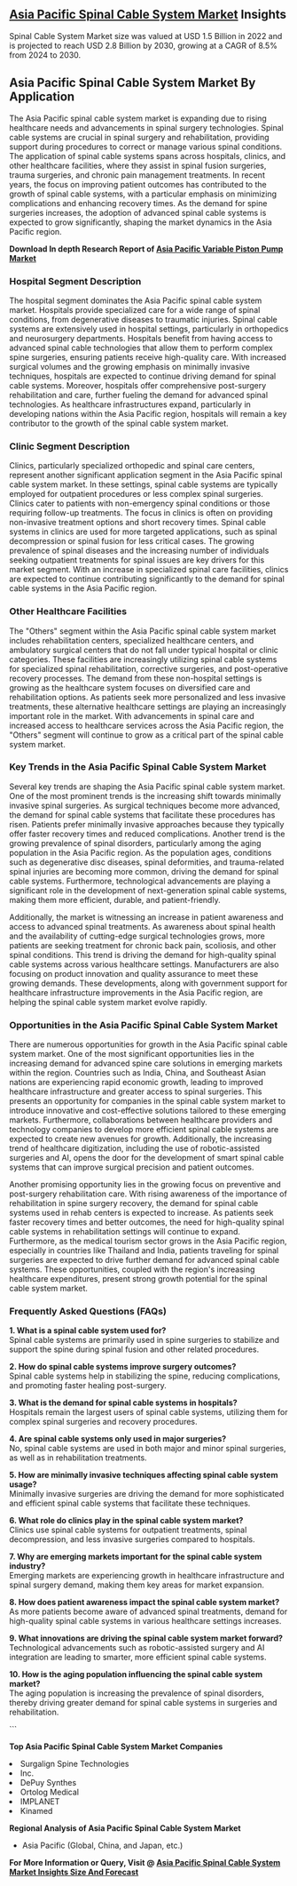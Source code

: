 <h2><a href="https://www.verifiedmarketreports.com/download-sample/?rid=281792&amp;utm_source=Github-Feb&amp;utm_medium=225" target="_blank">Asia Pacific Spinal Cable System Market</a> Insights</h2><p>Spinal Cable System Market size was valued at USD 1.5 Billion in 2022 and is projected to reach USD 2.8 Billion by 2030, growing at a CAGR of 8.5% from 2024 to 2030.</p><p><h2>Asia Pacific Spinal Cable System Market By Application</h2> <p>The Asia Pacific spinal cable system market is expanding due to rising healthcare needs and advancements in spinal surgery technologies. Spinal cable systems are crucial in spinal surgery and rehabilitation, providing support during procedures to correct or manage various spinal conditions. The application of spinal cable systems spans across hospitals, clinics, and other healthcare facilities, where they assist in spinal fusion surgeries, trauma surgeries, and chronic pain management treatments. In recent years, the focus on improving patient outcomes has contributed to the growth of spinal cable systems, with a particular emphasis on minimizing complications and enhancing recovery times. As the demand for spine surgeries increases, the adoption of advanced spinal cable systems is expected to grow significantly, shaping the market dynamics in the Asia Pacific region. <p><strong>Download In depth Research Report of <a href="https://www.verifiedmarketreports.com/download-sample/?rid=236118&amp;utm_source=Pulse-Dec&amp;utm_medium=225" target="_blank">Asia Pacific Variable Piston Pump Market</a></strong></p></p> <h3>Hospital Segment Description</h3> <p>The hospital segment dominates the Asia Pacific spinal cable system market. Hospitals provide specialized care for a wide range of spinal conditions, from degenerative diseases to traumatic injuries. Spinal cable systems are extensively used in hospital settings, particularly in orthopedics and neurosurgery departments. Hospitals benefit from having access to advanced spinal cable technologies that allow them to perform complex spine surgeries, ensuring patients receive high-quality care. With increased surgical volumes and the growing emphasis on minimally invasive techniques, hospitals are expected to continue driving demand for spinal cable systems. Moreover, hospitals offer comprehensive post-surgery rehabilitation and care, further fueling the demand for advanced spinal technologies. As healthcare infrastructures expand, particularly in developing nations within the Asia Pacific region, hospitals will remain a key contributor to the growth of the spinal cable system market. <h3>Clinic Segment Description</h3> <p>Clinics, particularly specialized orthopedic and spinal care centers, represent another significant application segment in the Asia Pacific spinal cable system market. In these settings, spinal cable systems are typically employed for outpatient procedures or less complex spinal surgeries. Clinics cater to patients with non-emergency spinal conditions or those requiring follow-up treatments. The focus in clinics is often on providing non-invasive treatment options and short recovery times. Spinal cable systems in clinics are used for more targeted applications, such as spinal decompression or spinal fusion for less critical cases. The growing prevalence of spinal diseases and the increasing number of individuals seeking outpatient treatments for spinal issues are key drivers for this market segment. With an increase in specialized spinal care facilities, clinics are expected to continue contributing significantly to the demand for spinal cable systems in the Asia Pacific region. <h3>Other Healthcare Facilities</h3> <p>The "Others" segment within the Asia Pacific spinal cable system market includes rehabilitation centers, specialized healthcare centers, and ambulatory surgical centers that do not fall under typical hospital or clinic categories. These facilities are increasingly utilizing spinal cable systems for specialized spinal rehabilitation, corrective surgeries, and post-operative recovery processes. The demand from these non-hospital settings is growing as the healthcare system focuses on diversified care and rehabilitation options. As patients seek more personalized and less invasive treatments, these alternative healthcare settings are playing an increasingly important role in the market. With advancements in spinal care and increased access to healthcare services across the Asia Pacific region, the "Others" segment will continue to grow as a critical part of the spinal cable system market. <h3>Key Trends in the Asia Pacific Spinal Cable System Market</h3> <p>Several key trends are shaping the Asia Pacific spinal cable system market. One of the most prominent trends is the increasing shift towards minimally invasive spinal surgeries. As surgical techniques become more advanced, the demand for spinal cable systems that facilitate these procedures has risen. Patients prefer minimally invasive approaches because they typically offer faster recovery times and reduced complications. Another trend is the growing prevalence of spinal disorders, particularly among the aging population in the Asia Pacific region. As the population ages, conditions such as degenerative disc diseases, spinal deformities, and trauma-related spinal injuries are becoming more common, driving the demand for spinal cable systems. Furthermore, technological advancements are playing a significant role in the development of next-generation spinal cable systems, making them more efficient, durable, and patient-friendly. <p>Additionally, the market is witnessing an increase in patient awareness and access to advanced spinal treatments. As awareness about spinal health and the availability of cutting-edge surgical technologies grows, more patients are seeking treatment for chronic back pain, scoliosis, and other spinal conditions. This trend is driving the demand for high-quality spinal cable systems across various healthcare settings. Manufacturers are also focusing on product innovation and quality assurance to meet these growing demands. These developments, along with government support for healthcare infrastructure improvements in the Asia Pacific region, are helping the spinal cable system market evolve rapidly. <h3>Opportunities in the Asia Pacific Spinal Cable System Market</h3> <p>There are numerous opportunities for growth in the Asia Pacific spinal cable system market. One of the most significant opportunities lies in the increasing demand for advanced spine care solutions in emerging markets within the region. Countries such as India, China, and Southeast Asian nations are experiencing rapid economic growth, leading to improved healthcare infrastructure and greater access to spinal surgeries. This presents an opportunity for companies in the spinal cable system market to introduce innovative and cost-effective solutions tailored to these emerging markets. Furthermore, collaborations between healthcare providers and technology companies to develop more efficient spinal cable systems are expected to create new avenues for growth. Additionally, the increasing trend of healthcare digitization, including the use of robotic-assisted surgeries and AI, opens the door for the development of smart spinal cable systems that can improve surgical precision and patient outcomes. <p>Another promising opportunity lies in the growing focus on preventive and post-surgery rehabilitation care. With rising awareness of the importance of rehabilitation in spine surgery recovery, the demand for spinal cable systems used in rehab centers is expected to increase. As patients seek faster recovery times and better outcomes, the need for high-quality spinal cable systems in rehabilitation settings will continue to expand. Furthermore, as the medical tourism sector grows in the Asia Pacific region, especially in countries like Thailand and India, patients traveling for spinal surgeries are expected to drive further demand for advanced spinal cable systems. These opportunities, coupled with the region's increasing healthcare expenditures, present strong growth potential for the spinal cable system market. <h3>Frequently Asked Questions (FAQs)</h3> <p><b>1. What is a spinal cable system used for?</b><br> Spinal cable systems are primarily used in spine surgeries to stabilize and support the spine during spinal fusion and other related procedures.</p> <p><b>2. How do spinal cable systems improve surgery outcomes?</b><br> Spinal cable systems help in stabilizing the spine, reducing complications, and promoting faster healing post-surgery.</p> <p><b>3. What is the demand for spinal cable systems in hospitals?</b><br> Hospitals remain the largest users of spinal cable systems, utilizing them for complex spinal surgeries and recovery procedures.</p> <p><b>4. Are spinal cable systems only used in major surgeries?</b><br> No, spinal cable systems are used in both major and minor spinal surgeries, as well as in rehabilitation treatments.</p> <p><b>5. How are minimally invasive techniques affecting spinal cable system usage?</b><br> Minimally invasive surgeries are driving the demand for more sophisticated and efficient spinal cable systems that facilitate these techniques.</p> <p><b>6. What role do clinics play in the spinal cable system market?</b><br> Clinics use spinal cable systems for outpatient treatments, spinal decompression, and less invasive surgeries compared to hospitals.</p> <p><b>7. Why are emerging markets important for the spinal cable system industry?</b><br> Emerging markets are experiencing growth in healthcare infrastructure and spinal surgery demand, making them key areas for market expansion.</p> <p><b>8. How does patient awareness impact the spinal cable system market?</b><br> As more patients become aware of advanced spinal treatments, demand for high-quality spinal cable systems in various healthcare settings increases.</p> <p><b>9. What innovations are driving the spinal cable system market forward?</b><br> Technological advancements such as robotic-assisted surgery and AI integration are leading to smarter, more efficient spinal cable systems.</p> <p><b>10. How is the aging population influencing the spinal cable system market?</b><br> The aging population is increasing the prevalence of spinal disorders, thereby driving greater demand for spinal cable systems in surgeries and rehabilitation.</p> ```</p><p><strong>Top Asia Pacific Spinal Cable System Market Companies</strong></p><div data-test-id=""><p><li>Surgalign Spine Technologies</li><li> Inc.</li><li> DePuy Synthes</li><li> Ortolog Medical</li><li> IMPLANET</li><li> Kinamed</li></p><div><strong>Regional Analysis of&nbsp;Asia Pacific Spinal Cable System Market</strong></div><ul><li dir="ltr"><p dir="ltr">Asia Pacific (Global, China, and Japan, etc.)</p></li></ul><p><strong>For More Information or Query, Visit @&nbsp;</strong><strong><a href="https://www.verifiedmarketreports.com/product/spinal-cable-system-market/?utm_source=Github-Feb&amp;utm_medium=225" target="_blank">Asia Pacific Spinal Cable System Market Insights Size And Forecast</a></strong></p></div><h2>&nbsp;</h2><div data-test-id="">&nbsp;</div>
